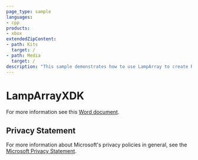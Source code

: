 ```yaml
---
page_type: sample
languages:
- cpp
products:
- xbox
extendedZipContent:
- path: Kits
  target: /
- path: Media
  target: /
description: "This sample demonstrates how to use LampArray to create RGB lighting effects for peripherals on Xbox One."
---
```


# LampArrayXDK

For more information see this [Word document](https://github.com/microsoft/Xbox-ATG-Samples/blob/master/XDKSamples/System/LampArrayXDK/Readme.docx).

## Privacy Statement

For more information about Microsoft's privacy policies in general, see the [Microsoft Privacy Statement](https://privacy.microsoft.com/privacystatement/).
